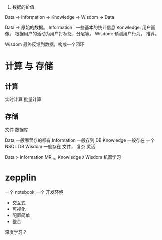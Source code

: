 1. 数据的价值

Data -> Information -> Knowledge -> Wisdom -> Data

Data -> 原始的数据。 
Information : 一些基本的统计信息
Konwledge: 用户画像。 根据用户的活动为用户打标签，分层等。
Wisdom: 预测用户行为， 推荐。

Wisdom 最终反馈到数据，构成一个闭环




# 计算 与 存储
## 计算
实时计算
批量计算

## 存储 
文件
数据库




Data 一般哪里存的都有
Information 一般存到 DB
Knowledge 一般存在 一个 NSQL DB
Wisdom 一般存在 文件， 复杂   灵活

Data  > Information   MR,,,,
Knowledge 》 Wisdom   机器学习


# zepplin
 一个 notebook
 一个 开发环境

- 交互式
- 可视化
- 配置简单
- 整合

深度学习？   









